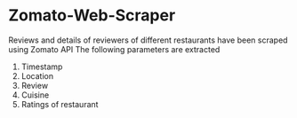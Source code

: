 # Zomato-Web-Scraper

Reviews and details of reviewers of different restaurants have been scraped using Zomato API
The following parameters are extracted 
1. Timestamp
2. Location
3. Review
4. Cuisine
5. Ratings of restaurant
